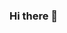 ### Hi there 👋

<!--
**thatiphele/thatiphele** is a ✨ _special_ ✨ repository because its `README.md` (this file) appears on your GitHub profile.

Here are some ideas to get you started:

- 🔭 I’m currently working on ...ALX Software Engineering Program
- 🌱 I’m currently learning ...Django & Javascript
- 👯 I’m looking to collaborate on ...
- 🤔 I’m looking for help with ...working on open source Full-Stack projects
- 💬 Ask me about ...FullStack Development
- 📫 How to reach me: ... (+27) 6708 36000
- 😄 Pronouns: ...
- ⚡ Fun fact: ...Once ran a mile in 4min & 17sec :)
-->
